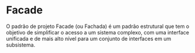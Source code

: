 # Facade
O padrão de projeto Facade (ou Fachada) é um padrão estrutural que tem o objetivo de simplificar o acesso a um sistema complexo, com uma interface unificada e de mais alto nível para um conjunto de interfaces em um subsistema.
